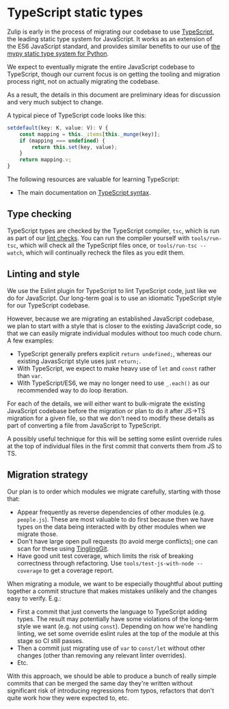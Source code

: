 # TypeScript static types

Zulip is early in the process of migrating our codebase to use
[TypeScript](https://www.typescriptlang.org/), the leading static type
system for JavaScript.  It works as an extension of the ES6 JavaScript
standard, and provides similar benefits to our use of
[the mypy static type system for Python](../testing/mypy.md).

We expect to eventually migrate the entire JavaScript codebase to
TypeScript, though our current focus is on getting the tooling and
migration process right, not on actually migrating the codebase.

As a result, the details in this document are preliminary ideas for
discussion and very much subject to change.

A typical piece of TypeScript code looks like this:

``` ts
setdefault(key: K, value: V): V {
    const mapping = this._items[this._munge(key)];
    if (mapping === undefined) {
        return this.set(key, value);
    }
    return mapping.v;
}
```

The following resources are valuable for learning TypeScript:

* The main documentation on [TypeScript syntax][typescript-handbook].


## Type checking

TypeScript types are checked by the TypeScript compiler, `tsc`, which
is run as part of our [lint checks](linters.md).  You can run the
compiler yourself with `tools/run-tsc`, which will check all the
TypeScript files once, or `tools/run-tsc --watch`, which will
continually recheck the files as you edit them.

## Linting and style

We use the Eslint plugin for TypeScript to lint TypeScript code, just
like we do for JavaScript.  Our long-term goal is to use an idiomatic
TypeScript style for our TypeScript codebase.

However, because we are migrating an established JavaScript codebase,
we plan to start with a style that is closer to the existing
JavaScript code, so that we can easily migrate individual modules
without too much code churn.  A few examples:

* TypeScript generally prefers explicit `return undefined;`, whereas
  our existing JavasScript style uses just `return;`.
* With TypeScript, we expect to make heavy use of `let` and `const`
  rather than `var`.
* With TypeScript/ES6, we may no longer need to use `_.each()` as our
  recommended way to do loop iteration.

For each of the details, we will either want to bulk-migrate the
existing JavaScript codebase before the migration or plan to do it
after JS->TS migration for a given file, so that we don't need to
modify these details as part of converting a file from JavaScript to
TypeScript.

A possibly useful technique for this will be setting some eslint
override rules at the top of individual files in the first commit that
converts them from JS to TS.

## Migration strategy

Our plan is to order which modules we migrate carefully, starting with
those that:

* Appear frequently as reverse dependencies of other modules
  (e.g. `people.js`).  These are most valuable to do first because
  then we have types on the data being interacted with by other
  modules when we migrate those.
* Don't have large open pull requests (to avoid merge conflicts); one
  can scan for these using [TinglingGit](https://github.com/zulip/TinglingGit).
* Have good unit test coverage, which limits the risk of breaking
  correctness through refactoring.  Use
  `tools/test-js-with-node --coverage` to get a coverage report.

When migrating a module, we want to be especially thoughtful about
putting together a commit structure that makes mistakes unlikely and
the changes easy to verify.  E.g.:

* First a commit that just converts the language to TypeScript adding
  types.  The result may potentially have some violations of the
  long-term style we want (e.g. not using `const`).  Depending on how
  we're handling linting, we set some override eslint rules at the top
  of the module at this stage so CI still passes.
* Then a commit just migrating use of `var` to `const/let` without
  other changes (other than removing any relevant linter overrides).
* Etc.

With this approach, we should be able to produce a bunch of really
simple commits that can be merged the same day they're written without
significant risk of introducing regressions from typos, refactors that
don't quite work how they were expected to, etc.

[typescript-handbook]: https://www.typescriptlang.org/docs/handbook/basic-types.html
